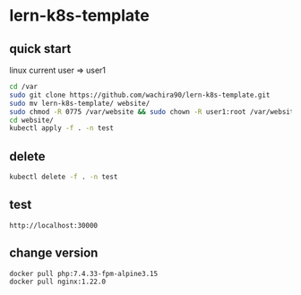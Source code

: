 # lern-k8s-template

## quick start

linux current user => user1

```bash
cd /var
sudo git clone https://github.com/wachira90/lern-k8s-template.git
sudo mv lern-k8s-template/ website/
sudo chmod -R 0775 /var/website && sudo chown -R user1:root /var/website
cd website/
kubectl apply -f . -n test
```

## delete

```bash
kubectl delete -f . -n test
```

## test

```
http://localhost:30000
```

## change version

```bash
docker pull php:7.4.33-fpm-alpine3.15
docker pull nginx:1.22.0
```
